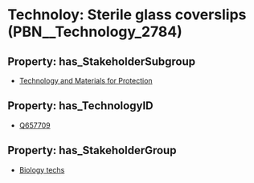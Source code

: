# Technoloy: __Sterile glass coverslips__ (PBN__Technology_2784)

## Property: has_StakeholderSubgroup

* [Technology and Materials for Protection](PBN__TechSubgroup_71)

## Property: has_TechnologyID

* [Q657709](Q657709)

## Property: has_StakeholderGroup

* [Biology techs](PBN__TechGroup_15)

